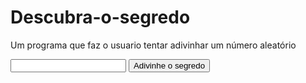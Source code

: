 # Descubra-o-segredo
Um programa que faz o usuario tentar adivinhar um número aleatório

<!DOCTYPE html>
<html lang="pt-br">
<head>
    <meta charset="UTF-8">
    <meta http-equiv="X-UA-Compatible" content="IE=edge">
    <meta name="viewport" content="width=device-width, initial-scale=1.0">
    <title>Adivinhe o segredo</title>
</head>
<body>
    <input type="text">
    <button>Adivinhe o segredo</button>
    <script>
        var segredo = Math.round(Math.random() * 10);
        var input = document.querySelector("input");
        input.focus();
        function verifica(){
            if (input.value == segredo){
                alert("Você acertou!!!");
            } else {
                alert("Você errou!!!");
            }
            input.value = "";
            input.focus();
        }

        var button = document.querySelector("button");
        button.onclick = verifica;
    </script>
</body>
</html>
